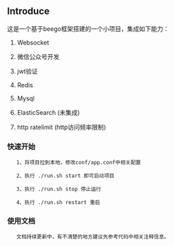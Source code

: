 ## Introduce

   这是一个基于beego框架搭建的一个小项目，集成如下能力：
   
   1. Websocket
   
   2. 微信公众号开发
   
   3. jwt验证
   
   4. Redis
   
   5. Mysql
   
   6. ElasticSearch (未集成)
   
   7. http ratelimit (http访问频率限制)
 
 
 

### 快速开始

```
   1、将项目拉到本地，修改conf/app.conf中相关配置

   2、执行 ./run.sh start 即可启动项目

   3、执行 ./run.sh stop 停止运行

   4、执行 ./run.sh restart 重启

```

### 使用文档

```
   文档持续更新中，有不清楚的地方建议先参考代码中相关注释信息。

```
        


